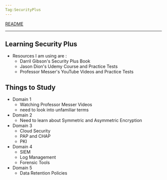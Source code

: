 ```yaml
---
Tag:SecurityPlus
---
```

[README](../README.md)

---

## Learning Security Plus
- Resources I am using are :
	- Darril Gibson's Security Plus Book
	- Jason Dion's Udemy Course and Practice Tests
	- Professor Messer's YouTube Videos and Practice Tests



## Things to Study
- Domain 1
	- Watching Professor Messer Videos
	- need to look into unfamiliar terms
- Domain 2
	- Need to learn about Symmetric and Asymmetric Encryption
- Domain 3
	- Cloud Security
	- PAP and CHAP
	- PKI
- Domain 4
	- SIEM
	- Log Management
	- Forensic Tools
- Domain 5
	- Data Retention Policies